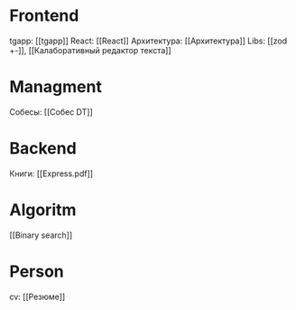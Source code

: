 # Frontend
 tgapp: [[tgapp]]
 React: [[React]]
 Архитектура: [[Архитектура]]
 Libs:  [[zod +-]], [[Калаборативный редактор текста]]
# Managment
Собесы: [[Собес DT]]

# Backend
Книги: [[Express.pdf]]

# Algoritm
[[Binary search]]
# Person
cv: [[Резюме]]


 